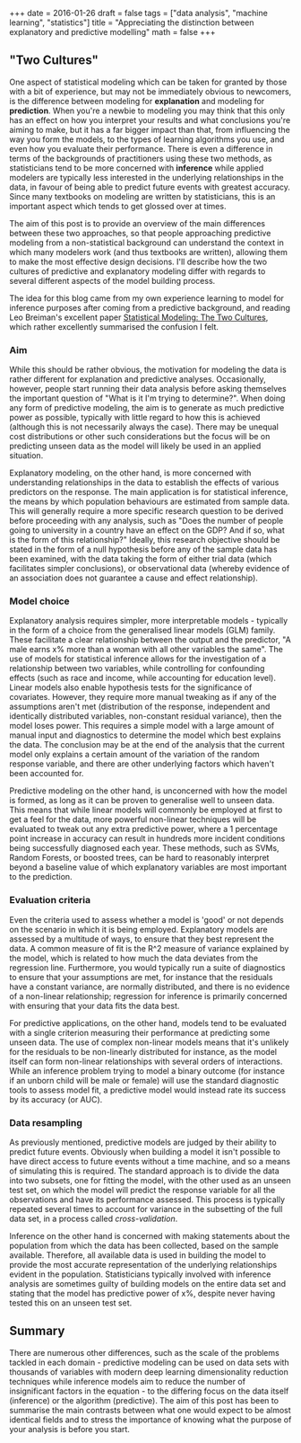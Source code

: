 +++
date = 2016-01-26
draft = false
tags = ["data analysis", "machine learning", "statistics"]
title = "Appreciating the distinction between explanatory and predictive modelling"
math = false
+++

## "Two Cultures"

One aspect of statistical modeling which can be taken for granted by those with a bit of experience, but may not be immediately obvious to newcomers, is the difference between modeling for **explanation** and modeling for **prediction**. When you're a newbie to modeling you may think that this only has an effect on how you interpret your results and what conclusions you're aiming to make, but it has a far bigger impact than that, from influencing the way you form the models, to the types of learning algorithms you use, and even how you evaluate their performance. There is even a difference in terms of the backgrounds of practitioners using these two methods, as statisticians tend to be more concerned with **inference** while applied modelers are typically less interested in the underlying relationships in the data, in favour of being able to predict future events with greatest accuracy. Since many textbooks on modeling are written by statisticians, this is an important aspect which tends to get glossed over at times.

The aim of this post is to provide an overview of the main differences between these two approaches, so that people approaching predictive modeling from a non-statistical background can understand the context in which many modelers work (and thus textbooks are written), allowing them to make the most effective design decisions. I'll describe how the two cultures of predictive and explanatory modeling differ with regards to several different aspects of the model building process.

The idea for this blog came from my own experience learning to model for inference purposes after coming from a predictive background, and reading Leo Breiman's excellent paper [Statistical Modeling: The Two Cultures](https://projecteuclid.org/euclid.ss/1009213726), which rather excellently summarised the confusion I felt.

### Aim

While this should be rather obvious, the motivation for modeling the data is rather different for explanation and predictive analyses. Occasionally, however, people start running their data analysis before asking themselves the important question of "What is it I'm trying to determine?". When doing any form of predictive modeling, the aim is to generate as much predictive power as possible, typically with little regard to how this is achieved (although this is not necessarily always the case). There may be unequal cost distributions or other such considerations but the focus will be on predicting unseen data as the model will likely be used in an applied situation. 

Explanatory modeling, on the other hand, is more concerned with understanding relationships in the data to establish the effects of various predictors on the response. The main application is for statistical inference, the means by which population behaviours are estimated from sample data. This will generally require a more specific research question to be derived before proceeding with any analysis, such as "Does the number of people going to university in a country have an effect on the GDP? And if so, what is the form of this relationship?" Ideally, this research objective should be stated in the form of a null hypothesis before any of the sample data has been examined, with the data taking the form of either trial data (which facilitates simpler conclusions), or observational data (whereby evidence of an association does not guarantee a cause and effect relationship).

### Model choice

Explanatory analysis requires simpler, more interpretable models - typically in the form of a choice from the generalised linear models (GLM) family. These facilitate a clear relationship between the output and the predictor, "A male earns x% more than a woman with all other variables the same". The use of models for statistical inference allows for the investigation of a relationship between two variables, while controlling for confounding effects (such as race and income, while accounting for education level). Linear models also enable hypothesis tests for the significance of covariates. However, they require more manual tweaking as if any of the assumptions aren't met (distribution of the response, independent and identically distributed variables, non-constant residual variance), then the model loses power. This requires a simple model with a large amount of manual input and diagnostics to determine the model which best explains the data. The conclusion may be at the end of the analysis that the current model only explains a certain amount of the variation of the random response variable, and there are other underlying factors which haven't been accounted for.

Predictive modeling on the other hand, is unconcerned with how the model is formed, as long as it can be proven to generalise well to unseen data. This means that while linear models will commonly be employed at first to get a feel for the data, more powerful non-linear techniques will be evaluated to tweak out any extra predictive power, where a 1 percentage point increase in accuracy can result in hundreds more incident conditions being successfully diagnosed each year. These methods, such as SVMs, Random Forests, or boosted trees, can be hard to reasonably interpret beyond a baseline value of which explanatory variables are most important to the prediction.

### Evaluation criteria

Even the criteria used to assess whether a model is 'good' or not depends on the scenario in which it is being employed. Explanatory models are assessed by a multitude of ways, to ensure that they best represent the data. A common measure of fit is the R^2 measure of variance explained by the model, which is related to how much the data deviates from the regression line. Furthermore, you would typically run a suite of diagnostics to ensure that your assumptions are met, for instance that the residuals have a constant variance, are normally distributed, and there is no evidence of a non-linear relationship; regression for inference is primarily concerned with ensuring that your data fits the data best. 

For predictive applications, on the other hand, models tend to be evaluated with a single criterion measuring their performance at predicting some unseen data. The use of complex non-linear models means that it's unlikely for the residuals to be non-linearly distributed for instance, as the model itself can form non-linear relationships with several orders of interactions. While an inference problem trying to model a binary outcome (for instance if an unborn child will be male or female) will use the standard diagnostic tools to assess model fit, a predictive model would instead rate its success by its accuracy (or AUC).

### Data resampling
As previously mentioned, predictive models are judged by their ability to predict future events. Obviously when building a model it isn't possible to have direct access to future events without a time machine, and so a means of simulating this is required. The standard approach is to divide the data into two subsets, one for fitting the model, with the other used as an unseen test set, on which the model will predict the response variable for all the observations and have its performance assessed. This process is typically repeated several times to account for variance in the subsetting of the full data set, in a process called _cross-validation_.

Inference on the other hand is concerned with making statements about the population from which the data has been collected, based on the sample available. Therefore, all available data is used in building the model to provide the most accurate representation of the underlying relationships evident in the population. Statisticians typically involved with inference analysis are sometimes guilty of building models on the entire data set and stating that the model has predictive power of x%, despite never having tested this on an unseen test set. 

## Summary

There are numerous other differences, such as the scale of the problems tackled in each domain - predictive modeling can be used on data sets with thousands of variables with modern deep learning dimensionality reduction techniques while inference models aim to reduce the number of insignificant factors in the equation - to the differing focus on the data itself (inference) or the algorithm (predictive). The aim of this post has been to summarise the main contrasts between what one would expect to be almost identical fields and to stress the importance of knowing what the purpose of your analysis is before you start.
